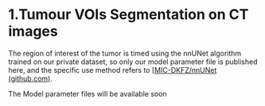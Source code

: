 # 1.Tumour VOIs Segmentation on CT images

The region of interest of the tumor is timed using the nnUNet algorithm trained on our private dataset, so only our model parameter file is published here, and the specific use method refers to [[MIC-DKFZ/nnUNet (github.com)](https://github.com/MIC-DKFZ/nnUNet).

The Model parameter files will be available soon
